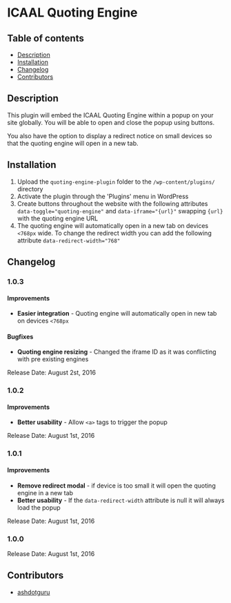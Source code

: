 # ICAAL Quoting Engine

## Table of contents

* [Description](#description)
* [Installation](#installation)
* [Changelog](#changelog)
* [Contributors](#contributors)

## Description

This plugin will embed the ICAAL Quoting Engine within a popup on your site globally. You will be able to open and close the popup using buttons.

You also have the option to display a redirect notice on small devices so that the quoting engine will open in a new tab.

## Installation

1. Upload the `quoting-engine-plugin` folder to the `/wp-content/plugins/` directory
2. Activate the plugin through the 'Plugins' menu in WordPress
3. Create buttons throughout the website with the following attributes `data-toggle="quoting-engine"` and `data-iframe="{url}"` swapping `{url}` with the quoting engine URL
4. The quoting engine will automatically open in a new tab on devices `<768px` wide. To change the redirect width you can add the following attribute `data-redirect-width="768"`

## Changelog

### 1.0.3

#### Improvements
* **Easier integration** - Quoting engine will automatically open in new tab on devices `<768px`

#### Bugfixes
* **Quoting engine resizing** - Changed the iframe ID as it was conflicting with pre existing engines

Release Date: August 2st, 2016

### 1.0.2

#### Improvements
* **Better usability** - Allow `<a>` tags to trigger the popup

Release Date: August 1st, 2016 

### 1.0.1

#### Improvements
* **Remove redirect modal** - if device is too small it will open the quoting engine in a new tab
* **Better usability** - If the `data-redirect-width` attribute is null it will always load the popup

Release Date: August 1st, 2016 

### 1.0.0

Release Date: August 1st, 2016 

## Contributors

* [ashdotguru](https://github.com/ashdotguru)